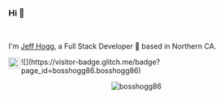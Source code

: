 ### Hi 👋
<br />

I'm [Jeff Hogg](https://bosshogg86.github.io/portfolio/), a Full Stack Developer 🚀 based in Northern CA.
<br />

<a href="https://www.linkedin.com/in/jeffhogg/">
  <img align="left" alt="Jeff's LinkdeIn" width="22px" src="https://cdn.jsdelivr.net/npm/simple-icons@v3/icons/linkedin.svg" />
</a>
 ![](https://visitor-badge.glitch.me/badge?page_id=bosshogg86.bosshogg86)
<br />

<p align="center"> <img src="https://github-readme-stats.vercel.app/api?username=bosshogg86&show_icons=true&theme=dark" alt="bosshogg86" />

